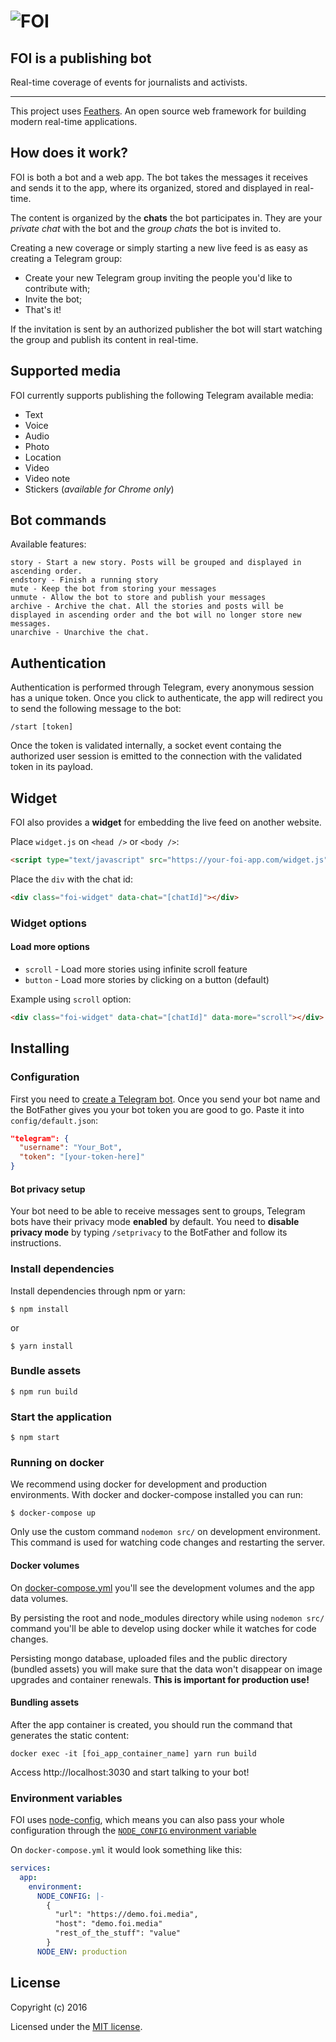![FOI](http://i.imgur.com/O2b8Z3u.png)
======

## FOI is a publishing bot
Real-time coverage of events for journalists and activists.

---

This project uses [Feathers](http://feathersjs.com). An open source web framework for building modern real-time applications.

## How does it work?

FOI is both a bot and a web app. The bot takes the messages it receives and sends it to the app, where its organized, stored and displayed in real-time.

The content is organized by the **chats** the bot participates in. They are your *private chat* with the bot and the *group chats* the bot is invited to.

Creating a new coverage or simply starting a new live feed is as easy as creating a Telegram group:

 - Create your new Telegram group inviting the people you'd like to contribute with;
 - Invite the bot;
 - That's it!

If the invitation is sent by an authorized publisher the bot will start watching the group and publish its content in real-time.

## Supported media

FOI currently supports publishing the following Telegram available media:

 - Text
 - Voice
 - Audio
 - Photo
 - Location
 - Video
 - Video note
 - Stickers (*available for Chrome only*)

## Bot commands

Available features:

```
story - Start a new story. Posts will be grouped and displayed in ascending order.
endstory - Finish a running story
mute - Keep the bot from storing your messages
unmute - Allow the bot to store and publish your messages
archive - Archive the chat. All the stories and posts will be displayed in ascending order and the bot will no longer store new messages.
unarchive - Unarchive the chat.
```

## Authentication

Authentication is performed through Telegram, every anonymous session has a unique token. Once you click to authenticate, the app will redirect you to send the following message to the bot:

```
/start [token]
```

Once the token is validated internally, a socket event containg the authorized user session is emitted to the connection with the validated token in its payload.

## Widget

FOI also provides a **widget** for embedding the live feed on another website.

Place `widget.js` on `<head />` or `<body />`:

```html
<script type="text/javascript" src="https://your-foi-app.com/widget.js" async></script>
```

Place the `div` with the chat id:

```html
<div class="foi-widget" data-chat="[chatId]"></div>
```

### Widget options

#### Load more options

 - `scroll` - Load more stories using infinite scroll feature
 - `button` - Load more stories by clicking on a button (default)

Example using `scroll` option:

```html
<div class="foi-widget" data-chat="[chatId]" data-more="scroll"></div>
```

## Installing

### Configuration

First you need to [create a Telegram bot](https://telegram.me/botfather). Once you send your bot name and the BotFather gives you your bot token you are good to go. Paste it into `config/default.json`:

```json
"telegram": {
  "username": "Your_Bot",
  "token": "[your-token-here]"
}
```

#### Bot privacy setup

Your bot need to be able to receive messages sent to groups, Telegram bots have their privacy mode **enabled** by default. You need to **disable privacy mode** by typing `/setprivacy` to the BotFather and follow its instructions.

### Install dependencies

Install dependencies through npm or yarn:

```
$ npm install
```

or

```
$ yarn install
```

### Bundle assets

```
$ npm run build
```

### Start the application

```
$ npm start
```

### Running on docker

We recommend using docker for development and production environments. With docker and docker-compose installed you can run:

```
$ docker-compose up
```

Only use the custom command `nodemon src/` on development environment. This command is used for watching code changes and restarting the server.

#### Docker volumes

On [docker-compose.yml](docker-compose.yml) you'll see the development volumes and the app data volumes.

By persisting the root and node_modules directory while using `nodemon src/` command you'll be able to develop using docker while it watches for code changes.

Persisting mongo database, uploaded files and the public directory (bundled assets) you will make sure that the data won't disappear on image upgrades and container renewals. **This is important for production use!**

#### Bundling assets

After the app container is created, you should run the command that generates the static content:

```
docker exec -it [foi_app_container_name] yarn run build
```

Access http://localhost:3030 and start talking to your bot!

### Environment variables

FOI uses [node-config](https://github.com/lorenwest/node-config), which means you can also pass your whole configuration through the [`NODE_CONFIG` environment variable](https://github.com/lorenwest/node-config/wiki/Environment-Variables#node_config)

On `docker-compose.yml` it would look something like this:

```yaml
services:
  app:
    environment:
      NODE_CONFIG: |-
        {
          "url": "https://demo.foi.media",
          "host": "demo.foi.media"
          "rest_of_the_stuff": "value"
        }
      NODE_ENV: production
```

## License

Copyright (c) 2016

Licensed under the [MIT license](LICENSE).
